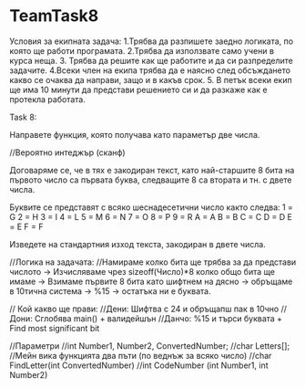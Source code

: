 # TeamTask8

Условия за екипната задача:
1.Трябва да разпишете заедно логиката, по която ще работи програмата.
2.Трябва да използвате само учени в курса неща. 
3. Трябва да решите как ще работите и да си разпределите задачите.
4.Всеки член на екипа трябва да е наясно след обсъждането какво се очаква да направи, защо и в какъв срок. 
5. В петък всеки екип ще има 10 минути да представи решението си и да разкаже как е протекла работата.


Task 8:

Направете функция, която получава като параметър две числа.

//Вероятно интеджър (сканф)

 Договаряме се, че в тях е закодиран текст, като най-старшите 8 бита на първото число са първата буква, следващите 8 са втората и тн. с двете числа. 

 

 Буквите се представят с всяко шеснадесетични число както следва: 
1 = G 
2 = H 
3 = I 
4 = L 
5 = M 
6 = N
7 = O 
8 = P 
9 = R 
A = A 
B = B 
C = C 
D = D 
E = E
F = F 

Изведете на стандартния изход текста, закодиран в двете числа. 


//Логика на задачата: 
 //Намираме колко бита ще трябва за да представи числото -> Изчисляваме чрез sizeoff(Число)*8 колко общо бита ще имаме -> Взимаме първите 8 бита като шифтнем на дясно -> обръщаме в 10тична система -> %15 -> остатъка ни е буквата.

// Кой какво ще прави:
 //Дени: Шифтва с 24 и обръщапш пак в 10чно
 //Дони: Сглобява main() + валидейшън
 //Данчо: %15 и търси буквата + Find most significant bit


//Параметри
//int Number1, Number2, ConvertedNumber;
//char Letters[];
//Мейн вика функцията два пъти (по веднъж за всяко число)
//char FindLetter(int ConvertedNumber)
//int CodeNumber (int Number1, int Number2)


